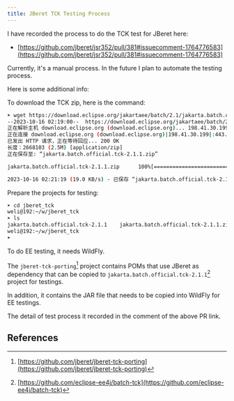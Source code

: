 ```yaml
---
title: JBeret TCK Testing Process
---
```


I have recorded the process to do the TCK test for JBeret here:

- [https://github.com/jberet/jsr352/pull/381#issuecomment-1764776583](https://github.com/jberet/jsr352/pull/381#issuecomment-1764776583)

Currently, it's a manual process. In the future I plan to automate the testing process. 

Here is some additional info:

To download the TCK zip, here is the command:

```bash
➤ wget https://download.eclipse.org/jakartaee/batch/2.1/jakarta.batch.official.tck-2.1.1.zip                                                                 02:18:59
--2023-10-16 02:19:00--  https://download.eclipse.org/jakartaee/batch/2.1/jakarta.batch.official.tck-2.1.1.zip
正在解析主机 download.eclipse.org (download.eclipse.org)... 198.41.30.199
正在连接 download.eclipse.org (download.eclipse.org)|198.41.30.199|:443... 已连接。
已发出 HTTP 请求，正在等待回应... 200 OK
长度：2668103 (2.5M) [application/zip]
正在保存至: “jakarta.batch.official.tck-2.1.1.zip”

jakarta.batch.official.tck-2.1.1.zip      100%[===================================================================================>]   2.54M  59.2KB/s  用时 2m 17s

2023-10-16 02:21:19 (19.0 KB/s) - 已保存 “jakarta.batch.official.tck-2.1.1.zip” [2668103/2668103])
```

Prepare the projects for testing:

```bash
➤ cd jberet_tck                                                                                                                                               02:37:50
weli@192:~/w/jberet_tck
➤ ls                                                                                                                                                          02:37:53
jakarta.batch.official.tck-2.1.1	jakarta.batch.official.tck-2.1.1.zip	jberet-tck-porting			wildfly
weli@192:~/w/jberet_tck
➤
```

To do EE testing, it needs WildFly.

The `jberet-tck-porting`[^porting] project contains POMs that use JBeret as dependency that can be copied to `jakarta.batch.official.tck-2.1.1`[^tck] project for testings.

In addition, it contains the JAR file that needs to be copied into WildFly for EE testings.

The detail of test process it recorded in the comment of the above PR link. 

## References

[^porting]: [https://github.com/jberet/jberet-tck-porting](https://github.com/jberet/jberet-tck-porting)
[^tck]: [https://github.com/eclipse-ee4j/batch-tck](https://github.com/eclipse-ee4j/batch-tck)